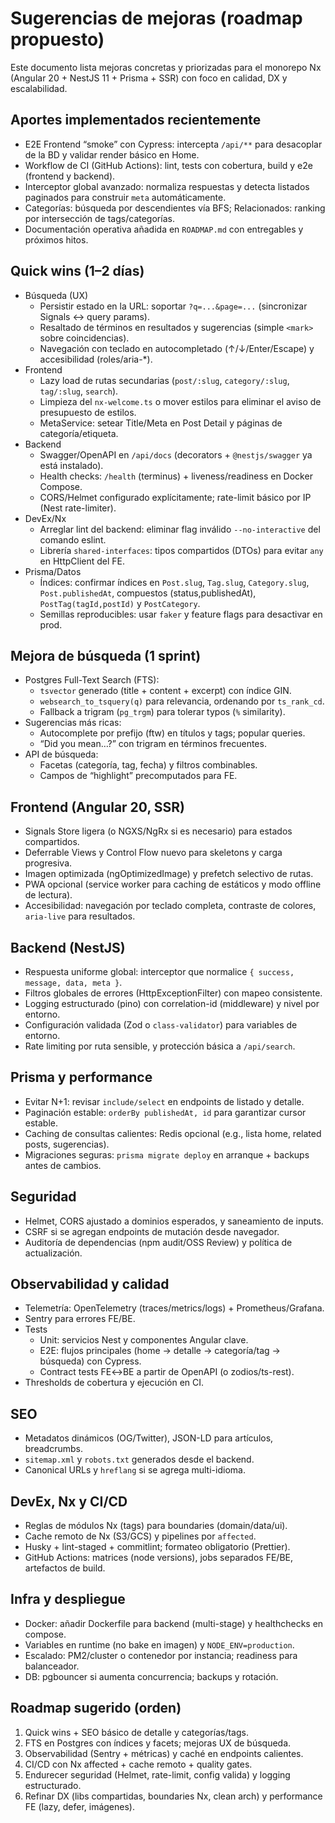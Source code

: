 # Sugerencias de mejoras (roadmap propuesto)

Este documento lista mejoras concretas y priorizadas para el monorepo Nx (Angular 20 + NestJS 11 + Prisma + SSR) con foco en calidad, DX y escalabilidad.

## Aportes implementados recientemente

- E2E Frontend “smoke” con Cypress: intercepta `/api/**` para desacoplar de la BD y validar render básico en Home.
- Workflow de CI (GitHub Actions): lint, tests con cobertura, build y e2e (frontend y backend).
- Interceptor global avanzado: normaliza respuestas y detecta listados paginados para construir `meta` automáticamente.
- Categorías: búsqueda por descendientes vía BFS; Relacionados: ranking por intersección de tags/categorías.
- Documentación operativa añadida en `ROADMAP.md` con entregables y próximos hitos.

## Quick wins (1–2 días)

- Búsqueda (UX)
  - Persistir estado en la URL: soportar `?q=...&page=...` (sincronizar Signals ↔ query params).
  - Resaltado de términos en resultados y sugerencias (simple `<mark>` sobre coincidencias).
  - Navegación con teclado en autocompletado (↑/↓/Enter/Escape) y accesibilidad (roles/aria-*).
- Frontend
  - Lazy load de rutas secundarias (`post/:slug`, `category/:slug`, `tag/:slug`, `search`).
  - Limpieza del `nx-welcome.ts` o mover estilos para eliminar el aviso de presupuesto de estilos.
  - MetaService: setear Title/Meta en Post Detail y páginas de categoría/etiqueta.
- Backend
  - Swagger/OpenAPI en `/api/docs` (decorators + `@nestjs/swagger` ya está instalado).
  - Health checks: `/health` (terminus) + liveness/readiness en Docker Compose.
  - CORS/Helmet configurado explícitamente; rate-limit básico por IP (Nest rate-limiter).
- DevEx/Nx
  - Arreglar lint del backend: eliminar flag inválido `--no-interactive` del comando eslint.
  - Librería `shared-interfaces`: tipos compartidos (DTOs) para evitar `any` en HttpClient del FE.
- Prisma/Datos
  - Índices: confirmar índices en `Post.slug`, `Tag.slug`, `Category.slug`, `Post.publishedAt`, compuestos (status,publishedAt), `PostTag(tagId,postId)` y `PostCategory`.
  - Semillas reproducibles: usar `faker` y feature flags para desactivar en prod.

## Mejora de búsqueda (1 sprint)

- Postgres Full-Text Search (FTS):
  - `tsvector` generado (title + content + excerpt) con índice GIN.
  - `websearch_to_tsquery(q)` para relevancia, ordenando por `ts_rank_cd`.
  - Fallback a trigram (`pg_trgm`) para tolerar typos (`%` similarity).
- Sugerencias más ricas:
  - Autocomplete por prefijo (ftw) en títulos y tags; popular queries.
  - “Did you mean…?” con trigram en términos frecuentes.
- API de búsqueda:
  - Facetas (categoría, tag, fecha) y filtros combinables.
  - Campos de “highlight” precomputados para FE.

## Frontend (Angular 20, SSR)

- Signals Store ligera (o NGXS/NgRx si es necesario) para estados compartidos.
- Deferrable Views y Control Flow nuevo para skeletons y carga progresiva.
- Imagen optimizada (ngOptimizedImage) y prefetch selectivo de rutas.
- PWA opcional (service worker para caching de estáticos y modo offline de lectura).
- Accesibilidad: navegación por teclado completa, contraste de colores, `aria-live` para resultados.

## Backend (NestJS)

- Respuesta uniforme global: interceptor que normalice `{ success, message, data, meta }`.
- Filtros globales de errores (HttpExceptionFilter) con mapeo consistente.
- Logging estructurado (pino) con correlation-id (middleware) y nivel por entorno.
- Configuración validada (Zod o `class-validator`) para variables de entorno.
- Rate limiting por ruta sensible, y protección básica a `/api/search`.

## Prisma y performance

- Evitar N+1: revisar `include/select` en endpoints de listado y detalle.
- Paginación estable: `orderBy publishedAt, id` para garantizar cursor estable.
- Caching de consultas calientes: Redis opcional (e.g., lista home, related posts, sugerencias).
- Migraciones seguras: `prisma migrate deploy` en arranque + backups antes de cambios.

## Seguridad

- Helmet, CORS ajustado a dominios esperados, y saneamiento de inputs.
- CSRF si se agregan endpoints de mutación desde navegador.
- Auditoría de dependencias (npm audit/OSS Review) y política de actualización.

## Observabilidad y calidad

- Telemetría: OpenTelemetry (traces/metrics/logs) + Prometheus/Grafana.
- Sentry para errores FE/BE.
- Tests
  - Unit: servicios Nest y componentes Angular clave.
  - E2E: flujos principales (home → detalle → categoría/tag → búsqueda) con Cypress.
  - Contract tests FE↔BE a partir de OpenAPI (o zodios/ts-rest).
- Thresholds de cobertura y ejecución en CI.

## SEO

- Metadatos dinámicos (OG/Twitter), JSON-LD para artículos, breadcrumbs.
- `sitemap.xml` y `robots.txt` generados desde el backend.
- Canonical URLs y `hreflang` si se agrega multi-idioma.

## DevEx, Nx y CI/CD

- Reglas de módulos Nx (tags) para boundaries (domain/data/ui).
- Cache remoto de Nx (S3/GCS) y pipelines por `affected`.
- Husky + lint-staged + commitlint; formateo obligatorio (Prettier).
- GitHub Actions: matrices (node versions), jobs separados FE/BE, artefactos de build.

## Infra y despliegue

- Docker: añadir Dockerfile para backend (multi-stage) y healthchecks en compose.
- Variables en runtime (no bake en imagen) y `NODE_ENV=production`.
- Escalado: PM2/cluster o contenedor por instancia; readiness para balanceador.
- DB: pgbouncer si aumenta concurrencia; backups y rotación.

## Roadmap sugerido (orden)

1) Quick wins + SEO básico de detalle y categorías/tags.
2) FTS en Postgres con índices y facets; mejoras UX de búsqueda.
3) Observabilidad (Sentry + métricas) y caché en endpoints calientes.
4) CI/CD con Nx affected + cache remoto + quality gates.
5) Endurecer seguridad (Helmet, rate-limit, config valida) y logging estructurado.
6) Refinar DX (libs compartidas, boundaries Nx, clean arch) y performance FE (lazy, defer, imágenes).
